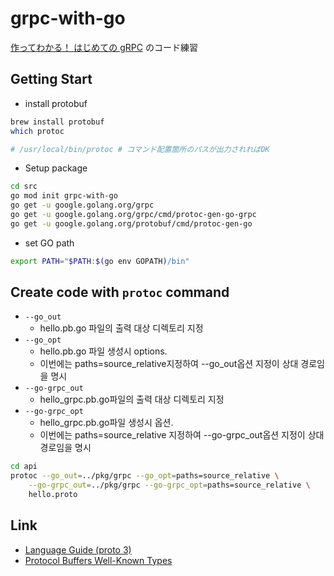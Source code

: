 # grpc-with-go

[作ってわかる！ はじめての gRPC](https://zenn.dev/hsaki/books/golang-grpc-starting) のコード練習

## Getting Start

- install protobuf

```bash
brew install protobuf
which protoc

# /usr/local/bin/protoc # コマンド配置箇所のパスが出力されればOK
```

- Setup package

```bash
cd src
go mod init grpc-with-go
go get -u google.golang.org/grpc
go get -u google.golang.org/grpc/cmd/protoc-gen-go-grpc
go get -u google.golang.org/protobuf/cmd/protoc-gen-go
```

- set GO path

```bash
export PATH="$PATH:$(go env GOPATH)/bin"
```

## Create code with `protoc` command

- `--go_out`
  - hello.pb.go 파일의 출력 대상 디렉토리 지정
- `--go_opt`
  - hello.pb.go 파일 생성시 options.
  - 이번에는 paths=source_relative지정하여 --go_out옵션 지정이 상대 경로임을 명시
- `--go-grpc_out`
  - hello_grpc.pb.go파일의 출력 대상 디렉토리 지정
- `--go-grpc_opt`
  - hello_grpc.pb.go파일 생성시 옵션.
  - 이번에는 paths=source_relative 지정하여 --go-grpc_out옵션 지정이 상대 경로임을 명시

```bash
cd api
protoc --go_out=../pkg/grpc --go_opt=paths=source_relative \
	--go-grpc_out=../pkg/grpc --go-grpc_opt=paths=source_relative \
	hello.proto
```

## Link

- [Language Guide (proto 3)](https://protobuf.dev/programming-guides/proto3/)
- [Protocol Buffers Well-Known Types](https://protobuf.dev/reference/protobuf/google.protobuf/)
